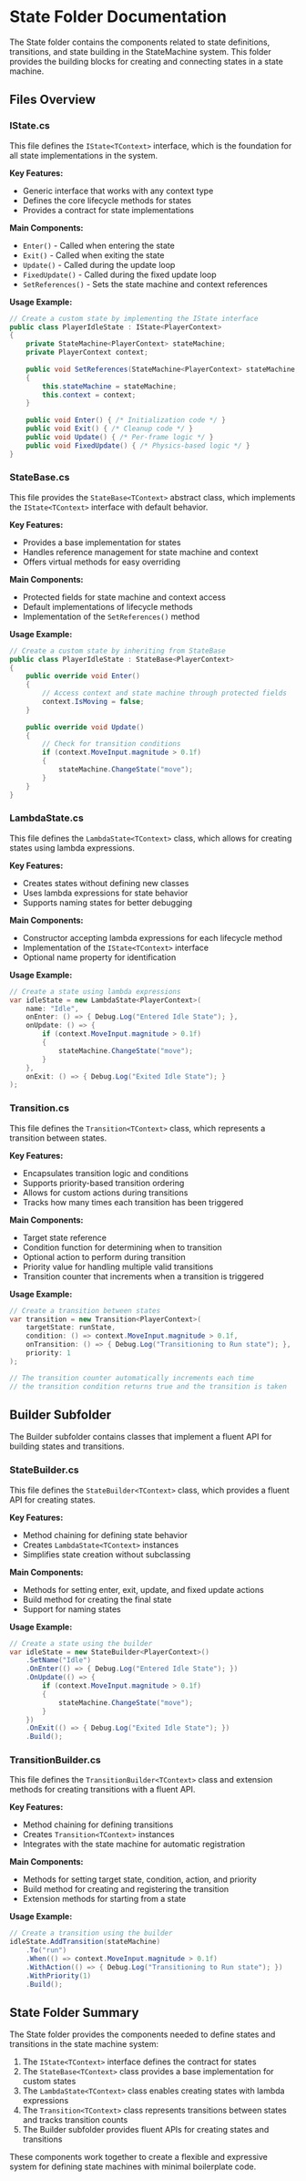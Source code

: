 # State Folder Documentation

The State folder contains the components related to state definitions, transitions, and state building in the StateMachine system. This folder provides the building blocks for creating and connecting states in a state machine.

## Files Overview

### IState.cs

This file defines the `IState<TContext>` interface, which is the foundation for all state implementations in the system.

**Key Features:**
- Generic interface that works with any context type
- Defines the core lifecycle methods for states
- Provides a contract for state implementations

**Main Components:**
- `Enter()` - Called when entering the state
- `Exit()` - Called when exiting the state
- `Update()` - Called during the update loop
- `FixedUpdate()` - Called during the fixed update loop
- `SetReferences()` - Sets the state machine and context references

**Usage Example:**
```csharp
// Create a custom state by implementing the IState interface
public class PlayerIdleState : IState<PlayerContext>
{
    private StateMachine<PlayerContext> stateMachine;
    private PlayerContext context;
    
    public void SetReferences(StateMachine<PlayerContext> stateMachine, PlayerContext context)
    {
        this.stateMachine = stateMachine;
        this.context = context;
    }
    
    public void Enter() { /* Initialization code */ }
    public void Exit() { /* Cleanup code */ }
    public void Update() { /* Per-frame logic */ }
    public void FixedUpdate() { /* Physics-based logic */ }
}
```

### StateBase.cs

This file provides the `StateBase<TContext>` abstract class, which implements the `IState<TContext>` interface with default behavior.

**Key Features:**
- Provides a base implementation for states
- Handles reference management for state machine and context
- Offers virtual methods for easy overriding

**Main Components:**
- Protected fields for state machine and context access
- Default implementations of lifecycle methods
- Implementation of the `SetReferences()` method

**Usage Example:**
```csharp
// Create a custom state by inheriting from StateBase
public class PlayerIdleState : StateBase<PlayerContext>
{
    public override void Enter()
    {
        // Access context and state machine through protected fields
        context.IsMoving = false;
    }
    
    public override void Update()
    {
        // Check for transition conditions
        if (context.MoveInput.magnitude > 0.1f)
        {
            stateMachine.ChangeState("move");
        }
    }
}
```

### LambdaState.cs

This file defines the `LambdaState<TContext>` class, which allows for creating states using lambda expressions.

**Key Features:**
- Creates states without defining new classes
- Uses lambda expressions for state behavior
- Supports naming states for better debugging

**Main Components:**
- Constructor accepting lambda expressions for each lifecycle method
- Implementation of the `IState<TContext>` interface
- Optional name property for identification

**Usage Example:**
```csharp
// Create a state using lambda expressions
var idleState = new LambdaState<PlayerContext>(
    name: "Idle",
    onEnter: () => { Debug.Log("Entered Idle State"); },
    onUpdate: () => {
        if (context.MoveInput.magnitude > 0.1f)
        {
            stateMachine.ChangeState("move");
        }
    },
    onExit: () => { Debug.Log("Exited Idle State"); }
);
```

### Transition.cs

This file defines the `Transition<TContext>` class, which represents a transition between states.

**Key Features:**
- Encapsulates transition logic and conditions
- Supports priority-based transition ordering
- Allows for custom actions during transitions
- Tracks how many times each transition has been triggered

**Main Components:**
- Target state reference
- Condition function for determining when to transition
- Optional action to perform during transition
- Priority value for handling multiple valid transitions
- Transition counter that increments when a transition is triggered

**Usage Example:**
```csharp
// Create a transition between states
var transition = new Transition<PlayerContext>(
    targetState: runState,
    condition: () => context.MoveInput.magnitude > 0.1f,
    onTransition: () => { Debug.Log("Transitioning to Run state"); },
    priority: 1
);

// The transition counter automatically increments each time 
// the transition condition returns true and the transition is taken
```

## Builder Subfolder

The Builder subfolder contains classes that implement a fluent API for building states and transitions.

### StateBuilder.cs

This file defines the `StateBuilder<TContext>` class, which provides a fluent API for creating states.

**Key Features:**
- Method chaining for defining state behavior
- Creates `LambdaState<TContext>` instances
- Simplifies state creation without subclassing

**Main Components:**
- Methods for setting enter, exit, update, and fixed update actions
- Build method for creating the final state
- Support for naming states

**Usage Example:**
```csharp
// Create a state using the builder
var idleState = new StateBuilder<PlayerContext>()
    .SetName("Idle")
    .OnEnter(() => { Debug.Log("Entered Idle State"); })
    .OnUpdate(() => {
        if (context.MoveInput.magnitude > 0.1f)
        {
            stateMachine.ChangeState("move");
        }
    })
    .OnExit(() => { Debug.Log("Exited Idle State"); })
    .Build();
```

### TransitionBuilder.cs

This file defines the `TransitionBuilder<TContext>` class and extension methods for creating transitions with a fluent API.

**Key Features:**
- Method chaining for defining transitions
- Creates `Transition<TContext>` instances
- Integrates with the state machine for automatic registration

**Main Components:**
- Methods for setting target state, condition, action, and priority
- Build method for creating and registering the transition
- Extension methods for starting from a state

**Usage Example:**
```csharp
// Create a transition using the builder
idleState.AddTransition(stateMachine)
    .To("run")
    .When(() => context.MoveInput.magnitude > 0.1f)
    .WithAction(() => { Debug.Log("Transitioning to Run state"); })
    .WithPriority(1)
    .Build();
```

## State Folder Summary

The State folder provides the components needed to define states and transitions in the state machine system:

1. The `IState<TContext>` interface defines the contract for states
2. The `StateBase<TContext>` class provides a base implementation for custom states
3. The `LambdaState<TContext>` class enables creating states with lambda expressions
4. The `Transition<TContext>` class represents transitions between states and tracks transition counts
5. The Builder subfolder provides fluent APIs for creating states and transitions

These components work together to create a flexible and expressive system for defining state machines with minimal boilerplate code.
